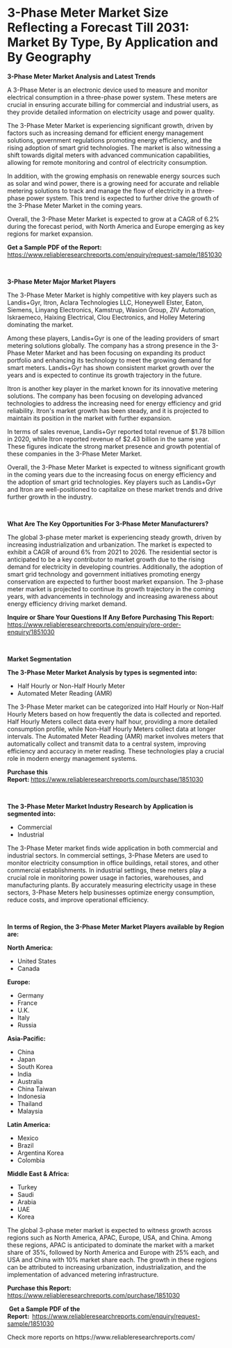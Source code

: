 <p><h1>3-Phase Meter Market Size Reflecting a Forecast Till 2031: Market By Type, By Application and By Geography</h1></p><p><strong>3-Phase Meter Market Analysis and Latest Trends</strong></p>
<p><p>A 3-Phase Meter is an electronic device used to measure and monitor electrical consumption in a three-phase power system. These meters are crucial in ensuring accurate billing for commercial and industrial users, as they provide detailed information on electricity usage and power quality.</p><p>The 3-Phase Meter Market is experiencing significant growth, driven by factors such as increasing demand for efficient energy management solutions, government regulations promoting energy efficiency, and the rising adoption of smart grid technologies. The market is also witnessing a shift towards digital meters with advanced communication capabilities, allowing for remote monitoring and control of electricity consumption.</p><p>In addition, with the growing emphasis on renewable energy sources such as solar and wind power, there is a growing need for accurate and reliable metering solutions to track and manage the flow of electricity in a three-phase power system. This trend is expected to further drive the growth of the 3-Phase Meter Market in the coming years.</p><p>Overall, the 3-Phase Meter Market is expected to grow at a CAGR of 6.2% during the forecast period, with North America and Europe emerging as key regions for market expansion.</p></p>
<p><strong>Get a Sample PDF of the Report:&nbsp;</strong> <a href="https://www.reliableresearchreports.com/enquiry/request-sample/1851030">https://www.reliableresearchreports.com/enquiry/request-sample/1851030</a></p>
<p>&nbsp;</p>
<p><strong>3-Phase Meter Major Market Players</strong></p>
<p><p>The 3-Phase Meter Market is highly competitive with key players such as Landis+Gyr, Itron, Aclara Technologies LLC, Honeywell Elster, Eaton, Siemens, Linyang Electronics, Kamstrup, Wasion Group, ZIV Automation, Iskraemeco, Haixing Electrical, Clou Electronics, and Holley Metering dominating the market.</p><p>Among these players, Landis+Gyr is one of the leading providers of smart metering solutions globally. The company has a strong presence in the 3-Phase Meter Market and has been focusing on expanding its product portfolio and enhancing its technology to meet the growing demand for smart meters. Landis+Gyr has shown consistent market growth over the years and is expected to continue its growth trajectory in the future.</p><p>Itron is another key player in the market known for its innovative metering solutions. The company has been focusing on developing advanced technologies to address the increasing need for energy efficiency and grid reliability. Itron's market growth has been steady, and it is projected to maintain its position in the market with further expansion.</p><p>In terms of sales revenue, Landis+Gyr reported total revenue of $1.78 billion in 2020, while Itron reported revenue of $2.43 billion in the same year. These figures indicate the strong market presence and growth potential of these companies in the 3-Phase Meter Market.</p><p>Overall, the 3-Phase Meter Market is expected to witness significant growth in the coming years due to the increasing focus on energy efficiency and the adoption of smart grid technologies. Key players such as Landis+Gyr and Itron are well-positioned to capitalize on these market trends and drive further growth in the industry.</p></p>
<p>&nbsp;</p>
<p><strong>What Are The Key Opportunities For 3-Phase Meter Manufacturers?</strong></p>
<p><p>The global 3-phase meter market is experiencing steady growth, driven by increasing industrialization and urbanization. The market is expected to exhibit a CAGR of around 6% from 2021 to 2026. The residential sector is anticipated to be a key contributor to market growth due to the rising demand for electricity in developing countries. Additionally, the adoption of smart grid technology and government initiatives promoting energy conservation are expected to further boost market expansion. The 3-phase meter market is projected to continue its growth trajectory in the coming years, with advancements in technology and increasing awareness about energy efficiency driving market demand.</p></p>
<p><strong>Inquire or Share Your Questions If Any Before Purchasing This Report:</strong> <a href="https://www.reliableresearchreports.com/enquiry/pre-order-enquiry/1851030">https://www.reliableresearchreports.com/enquiry/pre-order-enquiry/1851030</a></p>
<p>&nbsp;</p>
<p><strong>Market Segmentation</strong></p>
<p><strong>The 3-Phase Meter Market Analysis by types is segmented into:</strong></p>
<p><ul><li>Half Hourly or Non-Half Hourly Meter</li><li>Automated Meter Reading (AMR)</li></ul></p>
<p><p>The 3-Phase Meter market can be categorized into Half Hourly or Non-Half Hourly Meters based on how frequently the data is collected and reported. Half Hourly Meters collect data every half hour, providing a more detailed consumption profile, while Non-Half Hourly Meters collect data at longer intervals. The Automated Meter Reading (AMR) market involves meters that automatically collect and transmit data to a central system, improving efficiency and accuracy in meter reading. These technologies play a crucial role in modern energy management systems.</p></p>
<p><strong>Purchase this Report:&nbsp;</strong><a href="https://www.reliableresearchreports.com/purchase/1851030">https://www.reliableresearchreports.com/purchase/1851030</a></p>
<p>&nbsp;</p>
<p><strong>The 3-Phase Meter Market Industry Research by Application is segmented into:</strong></p>
<p><ul><li>Commercial</li><li>Industrial</li></ul></p>
<p><p>The 3-Phase Meter market finds wide application in both commercial and industrial sectors. In commercial settings, 3-Phase Meters are used to monitor electricity consumption in office buildings, retail stores, and other commercial establishments. In industrial settings, these meters play a crucial role in monitoring power usage in factories, warehouses, and manufacturing plants. By accurately measuring electricity usage in these sectors, 3-Phase Meters help businesses optimize energy consumption, reduce costs, and improve operational efficiency.</p></p>
<p>&nbsp;</p>
<p><strong>In terms of Region, the 3-Phase Meter Market Players available by Region are:</strong></p>
<p>
    <p> <strong> North America: </strong>
        <ul>
            <li>United States</li>
            <li>Canada</li>
        </ul>
        </p> 
    <p> <strong> Europe: </strong>
        <ul>
            <li>Germany</li>
            <li>France</li>
            <li>U.K.</li>
            <li>Italy</li>
            <li>Russia</li>
        </ul>
        </p> 
    <p> <strong> Asia-Pacific: </strong>
        <ul>
            <li>China</li>
            <li>Japan</li>
            <li>South Korea</li>
            <li>India</li>
            <li>Australia</li>
            <li>China Taiwan</li>
            <li>Indonesia</li>
            <li>Thailand</li>
            <li>Malaysia</li>
        </ul>
        </p> 
    <p> <strong> Latin America: </strong>
        <ul>
            <li>Mexico</li>
            <li>Brazil</li>
            <li>Argentina Korea</li>
            <li>Colombia</li>
        </ul>
        </p> 
    <p> <strong> Middle East & Africa: </strong>
        <ul>
            <li>Turkey</li>
            <li>Saudi</li>
            <li>Arabia</li>
            <li>UAE</li>
            <li>Korea</li>
        </ul>
    </p>
    </p>
<p><p>The global 3-phase meter market is expected to witness growth across regions such as North America, APAC, Europe, USA, and China. Among these regions, APAC is anticipated to dominate the market with a market share of 35%, followed by North America and Europe with 25% each, and USA and China with 10% market share each. The growth in these regions can be attributed to increasing urbanization, industrialization, and the implementation of advanced metering infrastructure.</p></p>
<p><strong>Purchase this Report: </strong><a href="https://www.reliableresearchreports.com/purchase/1851030">https://www.reliableresearchreports.com/purchase/1851030</a></p>
<p>&nbsp;<strong>Get a Sample PDF of the Report:&nbsp;&nbsp;</strong><a href="https://www.reliableresearchreports.com/enquiry/request-sample/1851030">https://www.reliableresearchreports.com/enquiry/request-sample/1851030</a></p>
<p><strong></strong></p>
<p>Check more reports on https://www.reliableresearchreports.com/</p>